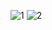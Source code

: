![1](https://user-images.githubusercontent.com/90953713/137844420-3bdf720b-2dcb-4dcf-bd7a-67d995d43d72.jpg)
![2](https://user-images.githubusercontent.com/90953713/137844423-c1fb5b6c-1273-433f-812c-c258fde8cfef.jpg)
